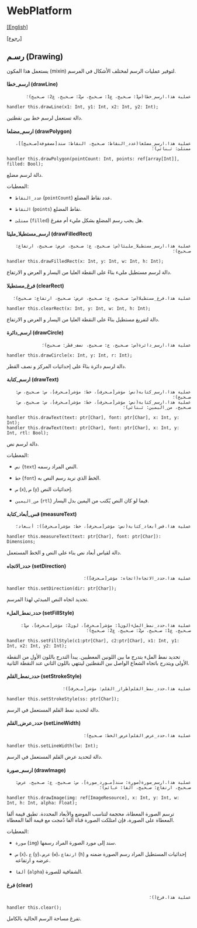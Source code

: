 # WebPlatform

[[English]](drawing.en.md)

[[رجوع]](../readme.ar.md)

## رسـم (Drawing)

يستعمل هذا المكون (mixin) لتوفير عمليات الرسم لمختلف الأشكال في المرسم.

#### ارسم_خطا (drawLine)

<div dir=rtl>

```
عملية هذا.ارسم_خطا(س1: صـحيح، ع1: صـحيح، س2: صـحيح، ع2: صـحيح)؛
```

</div>

```
handler this.drawLine(x1: Int, y1: Int, x2: Int, y2: Int);
```

دالة تستعمل لرسم خط بين نقطتين.

#### ارسم_مضلعا (drawPolygon)

<div dir=rtl>

```
عملية هذا.ارسم_مضلعا(عدد_النقاط: صـحيح، النقاط: سند[مصفوفة[صـحيح]]، ممتلئ: ثـنائي)؛
```

</div>

```
handler this.drawPolygon(pointCount: Int, points: ref[array[Int]], filled: Bool);
```

دالة لرسم مضلع.

المعطيات:

* `عدد_النقاط` (`pointCount`) عدد نقاط المضلع.

* `النقاط` (`points`) نقاط المضلع.

* `ممتلئ` (`filled`) هل يجب رسم المضلع بشكل مليء أم مفرغ.

#### ارسم_مستطيلا_مليئا (drawFilledRect)

<div dir=rtl>

```
عملية هذا.ارسم_مستطيلا_مليئا(س: صـحيح، ع: صـحيح، عرض: صـحيح، ارتفاع: صـحيح)؛
```

</div>

```
handler this.drawFilledRect(x: Int, y: Int, w: Int, h: Int);
```

دالة لرسم مستطيل مليء بناءً على النقطة العليا من اليسار و العرض و الارتفاع.

#### فرغ_مستطيلا (clearRect)

<div dir=rtl>

```
عملية هذا.فرغ_مستطيلا(س: صـحيح، ع: صـحيح، عرض: صـحيح، ارتفاع: صـحيح)؛
```

</div>

```
handler this.clearRect(x: Int, y: Int, w: Int, h: Int);
```

دالة لتفريغ مستطيل بناءً على النقطة العليا من اليسار و العرض و الارتفاع.

#### ارسم_دائرة (drawCircle)

<div dir=rtl>

```
عملية هذا.ارسم_دائرة(س: صـحيح، ع: صـحيح، نصف_قطر: صـحيح)؛
```

</div>

```
handler this.drawCircle(x: Int, y: Int, r: Int);
```

دالة لرسم دائرة بناءً على إحداثيات المركز و نصف القطر.

#### ارسم_كتابة (drawText)

<div dir=rtl>

```
عملية هذا.ارسم_كتابة(نص: مؤشر[مـحرف]، خط: مؤشر[مـحرف]، س: صـحيح، ص: صـحيح)؛
عملية هذا.ارسم_كتابة(نص: مؤشر[مـحرف]، خط: مؤشر[مـحرف]، س: صـحيح، ص: صـحيح، من_اليمين: ثـنائي)؛
```

</div>

```
handler this.drawText(text: ptr[Char], font: ptr[Char], x: Int, y: Int);
handler this.drawText(text: ptr[Char], font: ptr[Char], x: Int, y: Int, rtl: Bool);
```

دالة لرسم نص.

المعطيات:

* `نص` (`text`) النص المراد رسمه.

* `خط` (`font`) الخط الذي نريد رسم النص به.

* `س` (`x`), `ص` (`y`) إحداثيات النص.

* `من_اليمين` (`rtl`) فيما لو كان النص يُكتب من اليمين بدل اليسار.

#### قس_أبعاد_كتابة (measureText)

<div dir=rtl>

```
عملية هذا.قس_أبعاد_كتابة(نص: مؤشر[مـحرف]، خط: مؤشر[مـحرف]): أبـعاد؛
```

</div>

```
handler this.measureText(text: ptr[Char], font: ptr[Char]): Dimensions;
```

دالة لقياس أبعاد نص بناء على النص و الخط المستعمل.

#### حدد_الاتجاه (setDirection)

<div dir=rtl>

```
عملية هذا.حدد_الاتجاه(اتجاه: مؤشر[مـحرف])؛
```

</div>

```
handler this.setDirection(dir: ptr[Char]);
```

تحديد اتجاه النص المبدئي لهذا المرسم.

#### حدد_نمط_الملء (setFillStyle)

<div dir=rtl>

```
عملية هذا.حدد_نمط_الملء(لون1: مؤشر[مـحرف]، لون2: مؤشر[مـحرف]، س1: صـحيح، ع1: صـحيح، س2: صـحيح، ع2: صـحيح)؛
```

</div>

```
handler this.setFillStyle(c1:ptr[Char], c2:ptr[Char], x1: Int, y1: Int, x2: Int, y2: Int);
```

تحديد نمط الملء بتدرج ما بين اللونين المعطيين. يبدأ التدرج باللون الأول من النقطة الأولى ويتدرج
باتجاه الشعاع الواصل بين النقطتين لينتهي باللون الثاني عند النقطة الثانية.

#### حدد_نمط_القلم (setStrokeStyle)

<div dir=rtl>

```
عملية هذا.حدد_نمط_القلم(طراز_القلم: مؤشر[مـحرف])؛
```

</div>

```
handler this.setStrokeStyle(ss: ptr[Char]);
```

دالة لتحديد نمط القلم المستعمل في الرسم.

#### حدد_عرض_القلم (setLineWidth)

<div dir=rtl>

```
عملية هذا.حدد_عرض_القلم(عرض_الخط: صـحيح)؛
```

</div>

```
handler this.setLineWidth(lw: Int);
```

دالة لتحديد عرض القلم المستعمل في الرسم.

#### ارسم_صورة (drawImage)

<div dir=rtl>

```
عملية هذا.ارسم_صورة(صورة: سند[مـورد_صورة]، س: صـحيح، ع: صـحيح، عرض: صـحيح، ارتفاع: صـحيح، ألفا: عـائم)؛
```

</div>

```
handler this.drawImage(img: ref[ImageResource], x: Int, y: Int, w: Int, h: Int, alpha: Float);
```

ترسم الصورة المعطاة، محجمة لتناسب الموضع والأبعاد المحددة. تطبق قيمة ألفا المعطاة على الصورة، فإن
امتلكت الصورة قناة ألفا دُمجت مع قيمة ألفا المعطاة.

المعطيات:

* `صورة` (`img`) سند إلى مورد الصورة المراد رسمها.

* `س` (`x`)، `ع` (`y`)، `عرض` (`w`)، `ارتفاع` (`h`) إحداثيات المستطيل المراد رسم الصورة ضمنه و عرضه و ارتفاعه.

* `ألفا` (`alpha`) الشفافية للصورة.

#### فرغ (clear)

<div dir=rtl>

```
عملية هذا.فرغ()؛
```

</div>

```
handler this.clear();
```

تفرغ مساحة الرسم الحالية بالكامل.

